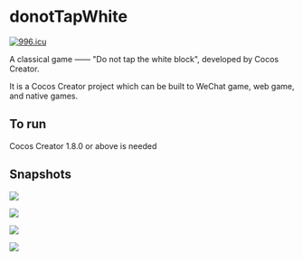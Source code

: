 # donotTapWhite

[![996.icu](https://img.shields.io/badge/link-996.icu-red.svg)](https://996.icu)

A classical game —— "Do not tap the white block", developed by Cocos Creator.

It is a Cocos Creator project which can be built to WeChat game, web game, and native games.

## To run

Cocos Creator 1.8.0 or above is needed

## Snapshots

![](./snapshots/1553223914582.jpg)

![](./snapshots/1553223994978.jpg)

![](./snapshots/1553224084844.jpg)

![](./snapshots/1553224013955.jpg)

